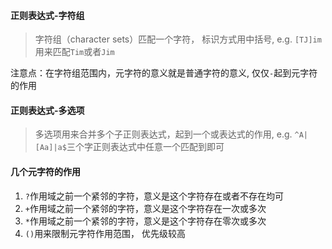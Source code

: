 #### 正则表达式-字符组
> 字符组（character sets）匹配一个字符， 标识方式用中括号, e.g. ```[TJ]im```用来匹配```Tim```或者```Jim```

注意点：在字符组范围内，元字符的意义就是普通字符的意义, 仅仅```-```起到元字符的作用

#### 正则表达式-多选项
> 多选项用来合并多个子正则表达式，起到一个或表达式的作用, e.g. ```^A|[Aa]|a$```三个字正则表达式中任意一个匹配到即可

#### 几个元字符的作用
1. ```?```作用域之前一个紧邻的字符，意义是这个字符存在或者不存在均可
2. ```+```作用域之前一个紧邻的字符，意义是这个字符存在一次或多次
3. ```*```作用域之前一个紧邻的字符，意义是这个字符存在零次或多次
4. ```()```用来限制元字符作用范围， 优先级较高
